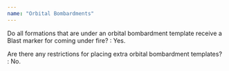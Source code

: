 ```yaml
---
name: "Orbital Bombardments"
---
```

Do all formations that are under an orbital bombardment template receive a Blast marker for coming under fire?
: Yes.

Are there any restrictions for placing extra orbital bombardment templates?
: No.